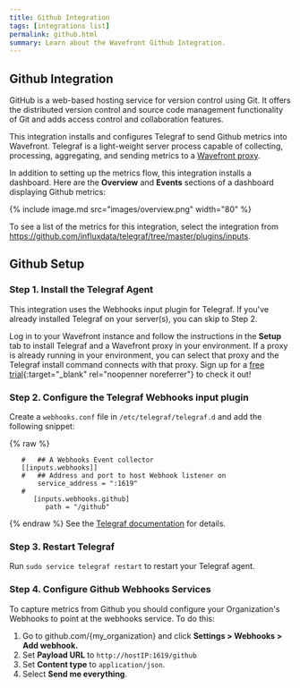 ```yaml
---
title: Github Integration
tags: [integrations list]
permalink: github.html
summary: Learn about the Wavefront Github Integration.
---
```

## Github Integration
GitHub is a web-based hosting service for version control using Git. It offers the distributed version control and source code management functionality of Git and adds access control and collaboration features.

This integration installs and configures Telegraf to send Github metrics into Wavefront. Telegraf is a light-weight server process capable of collecting, processing, aggregating, and sending metrics to a [Wavefront proxy](https://docs.wavefront.com/proxies.html).

In addition to setting up the metrics flow, this integration installs a dashboard. Here are the **Overview** and **Events** sections of a dashboard displaying Github metrics:

{% include image.md src="images/overview.png" width="80" %}


To see a list of the metrics for this integration, select the integration from <https://github.com/influxdata/telegraf/tree/master/plugins/inputs>.
## Github Setup



### Step 1. Install the Telegraf Agent
This integration uses the Webhooks input plugin for Telegraf. If you've already installed Telegraf on your server(s), you can skip to Step 2.

Log in to your Wavefront instance and follow the instructions in the **Setup** tab to install Telegraf and a Wavefront proxy in your environment. If a proxy is already running in your environment, you can select that proxy and the Telegraf install command connects with that proxy. Sign up for a [free trial](http://wavefront.com/sign-up/?utm_source=docs.vmware.com&utm_medium=referral&utm_campaign=docs-front-page){:target="_blank" rel="noopenner noreferrer"} to check it out!

### Step 2. Configure the Telegraf Webhooks input plugin

Create a `webhooks.conf` file in `/etc/telegraf/telegraf.d` and add the following snippet:

 {% raw %}
```   
   #   ## A Webhooks Event collector
   [[inputs.webhooks]]
   #   ## Address and port to host Webhook listener on
       service_address = ":1619"
   #
      [inputs.webhooks.github]
         path = "/github"
```
{% endraw %}
See the [Telegraf documentation](https://github.com/influxdata/telegraf/tree/master/plugins/inputs/webhooks) for details.

### Step 3. Restart Telegraf

Run `sudo service telegraf restart` to restart your Telegraf agent.

### Step 4. Configure Github Webhooks Services

To capture metrics from Github you should configure your Organization's Webhooks to point at the webhooks service. To do this:

1. Go to github.com/{my_organization} and click **Settings > Webhooks > Add webhook.**
2. Set **Payload URL** to `http://hostIP:1619/github`
3. Set **Content type** to `application/json`.
4. Select **Send me everything**.
